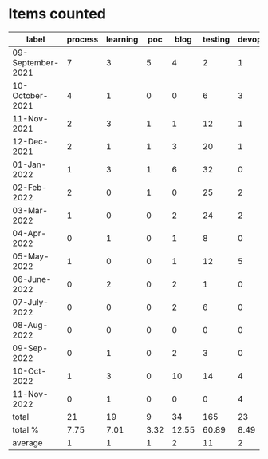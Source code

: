 # Items counted
label | process | learning | poc | blog | testing | devops
---|---|---|---|---|---|---
09-September-2021 | 7 | 3 | 5 | 4 | 2 | 1
10-October-2021 | 4 | 1 | 0 | 0 | 6 | 3
11-Nov-2021 | 2 | 3 | 1 | 1 | 12 | 1
12-Dec-2021 | 2 | 1 | 1 | 3 | 20 | 1
01-Jan-2022 | 1 | 3 | 1 | 6 | 32 | 0
02-Feb-2022 | 2 | 0 | 1 | 0 | 25 | 2
03-Mar-2022 | 1 | 0 | 0 | 2 | 24 | 2
04-Apr-2022 | 0 | 1 | 0 | 1 | 8 | 0
05-May-2022 | 1 | 0 | 0 | 1 | 12 | 5
06-June-2022 | 0 | 2 | 0 | 2 | 1 | 0
07-July-2022 | 0 | 0 | 0 | 2 | 6 | 0
08-Aug-2022 | 0 | 0 | 0 | 0 | 0 | 0
09-Sep-2022 | 0 | 1 | 0 | 2 | 3 | 0
10-Oct-2022 | 1 | 3 | 0 | 10 | 14 | 4
11-Nov-2022 | 0 | 1 | 0 | 0 | 0 | 4
total | 21 | 19 | 9 | 34 | 165 | 23
total % | 7.75 | 7.01 | 3.32 | 12.55 | 60.89 | 8.49
average | 1 | 1 | 1 | 2 | 11 | 2
